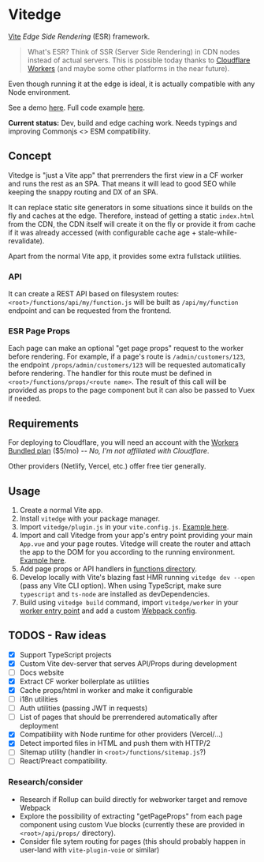 # Vitedge

[Vite](https://github.com/vitejs/vite) _Edge Side Rendering_ (ESR) framework.

> What's ESR? Think of SSR (Server Side Rendering) in CDN nodes instead of actual servers. This is possible today thanks to [Cloudflare Workers](https://workers.cloudflare.com/) (and maybe some other platforms in the near future).

Even though running it at the edge is ideal, it is actually compatible with any Node environment.

See a demo [here](https://vitedge.zable.workers.dev/). Full code example [here](./example).

**Current status:** Dev, build and edge caching work. Needs typings and improving Commonjs <> ESM compatibility.

## Concept

Vitedge is "just a Vite app" that prerrenders the first view in a CF worker and runs the rest as an SPA. That means it will lead to good SEO while keeping the snappy routing and DX of an SPA.

It can replace static site generators in some situations since it builds on the fly and caches at the edge. Therefore, instead of getting a static `index.html` from the CDN, the CDN itself will create it on the fly or provide it from cache if it was already accessed (with configurable cache age + stale-while-revalidate).

Apart from the normal Vite app, it provides some extra fullstack utilities.

### API

It can create a REST API based on filesystem routes: `<root>/functions/api/my/function.js` will be built as `/api/my/function` endpoint and can be requested from the frontend.

### ESR Page Props

Each page can make an optional "get page props" request to the worker before rendering. For example, if a page's route is `/admin/customers/123`, the endpoint `/props/admin/customers/123` will be requested automatically before rendering. The handler for this route must be defined in `<root>/functions/props/<route name>`. The result of this call will be provided as props to the page component but it can also be passed to Vuex if needed.

## Requirements

For deploying to Cloudflare, you will need an account with the [Workers Bundled plan](https://workers.cloudflare.com/sites#plans) (\$5/mo) -- _No, I'm not affiliated with Cloudflare_.

Other providers (Netlify, Vercel, etc.) offer free tier generally.

## Usage

1. Create a normal Vite app.
2. Install `vitedge` with your package manager.
3. Import `vitedge/plugin.js` in your `vite.config.js`. [Example here](./example/vite.config.js).
4. Import and call Vitedge from your app's entry point providing your main `App.vue` and your page routes. Vitedge will create the router and attach the app to the DOM for you according to the running environment. [Example here](./example/src/main.js).
5. Add page props or API handlers in [functions directory](./example/functions).
6. Develop locally with Vite's blazing fast HMR running `vitedge dev --open` (pass any Vite CLI option). When using TypeScript, make sure `typescript` and `ts-node` are installed as devDependencies.
7. Build using `vitedge build` command, import `vitedge/worker` in your [worker entry point](./example/worker-site/index.js) and add a custom [Webpack config](./example/worker-site/webpack.config.js).

## TODOS - Raw ideas

- [x] Support TypeScript projects
- [x] Custom Vite dev-server that serves API/Props during development
- [ ] Docs website
- [x] Extract CF worker boilerplate as utilities
- [x] Cache props/html in worker and make it configurable
- [ ] i18n utilities
- [ ] Auth utilities (passing JWT in requests)
- [ ] List of pages that should be prerrendered automatically after deployment
- [x] Compatibility with Node runtime for other providers (Vercel/...)
- [x] Detect imported files in HTML and push them with HTTP/2
- [ ] Sitemap utility (handler in `<root>/functions/sitemap.js`?)
- [ ] React/Preact compatibility.

### Research/consider

- Research if Rollup can build directly for webworker target and remove Webpack
- Explore the possibility of extracting "getPageProps" from each page component using custom Vue blocks (currently these are provided in `<root>/api/props/` directory).
- Consider file sytem routing for pages (this should probably happen in user-land with `vite-plugin-voie` or similar)
